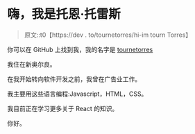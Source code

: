 # 嗨，我是托恩·托雷斯

> 原文::t0【https://dev . to/tournetorres/hi-im tourn Torres】

你可以在 GitHub 上找到我，我的名字是 [tournetorres](https://github.com/tournetorres)

我住在新奥尔良。

在我开始转向软件开发之前，我曾在广告业工作。

我主要用这些语言编程:Javascript，HTML，CSS。

我目前正在学习更多关于 React 的知识。

你好。